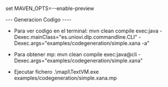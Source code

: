 set MAVEN_OPTS=--enable-preview

--- Generacion Codigo ----
- Para ver codigo en el terminal: 
mvn clean compile exec:java -Dexec.mainClass="es.uniovi.dlp.commandline.CLI" -Dexec.args="examples/codegeneration/simple.xana -a"

- Para obtener mp: 
mvn clean compile exec:java@cli -Dexec.args="examples/codegeneration/simple.xana"


- Ejecutar fichero 
  .\\mapl\\TextVM.exe examples/codegeneration/simple.xana.mp

